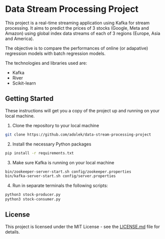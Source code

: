 # Data Stream Processing Project
 
This project is a real-time streaming application using Kafka for stream processing. It aims to predict the prices of 3 stocks (Google, Meta and Amazon) using global index data streams of each of 3 regions (Europe, Asia and America). 

The objective is to compare the performances of online (or adapative) regression models with batch regression models.

The technologies and libraries used are:
- Kafka
- River
- Scikit-learn

## Getting Started

These instructions will get you a copy of the project up and running on your local machine.

1. Clone the repository to your local machine
```bash
git clone https://github.com/adolek/data-stream-processing-project
```

2. Install the necessary Python packages 
```bash
pip install -r requirements.txt
```

3. Make sure Kafka is running on your local machine
```bash
bin/zookeeper-server-start.sh config/zookeeper.properties
bin/kafka-server-start.sh config/server.properties
```

4. Run in separate terminals the following scripts:
```bash
python3 stock-producer.py
python3 stock-consumer.py
```

## License

This project is licensed under the MIT License - see the [LICENSE.md](LICENSE.md) file for details.
